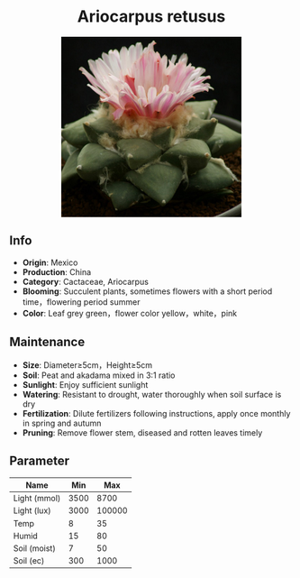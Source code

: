<h1 align='center'>Ariocarpus retusus</h1>
<p align="center">
    <img 
        align='center'
        width='320'
        src="../images/ariocarpus retusus.png" 
        alt='Ariocarpus retusus' />
</p>

## Info

 - **Origin**: Mexico
 - **Production**: China
 - **Category**: Cactaceae, Ariocarpus
 - **Blooming**: Succulent plants, sometimes flowers with a short period time，flowering period summer
 - **Color**: Leaf grey green，flower color yellow，white，pink

## Maintenance

 - **Size**: Diameter≥5cm，Height≥5cm
 - **Soil**: Peat and akadama mixed in 3:1 ratio
 - **Sunlight**: Enjoy sufficient sunlight
 - **Watering**: Resistant to drought, water thoroughly when soil surface is dry
 - **Fertilization**: Dilute fertilizers following instructions, apply once monthly in spring and autumn
 - **Pruning**: Remove flower stem, diseased and rotten leaves timely

## Parameter

| Name         | Min  | Max   |
|--------------|------|-------|
| Light (mmol) | 3500 | 8700  |
| Light (lux)  | 3000 | 100000 |
| Temp         | 8    | 35    |
| Humid        | 15   | 80    |
| Soil (moist) | 7   | 50    |
| Soil (ec)    | 300  | 1000  |